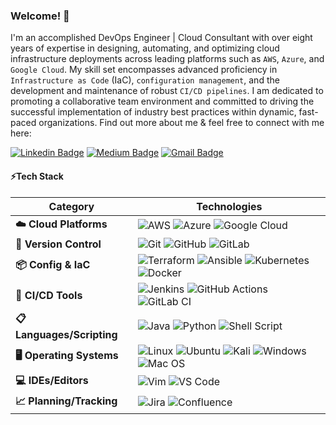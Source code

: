 <!-- LUIT GitHub Profile Template -->

<!-- Keep "Hi there" or replace it with a greeting of your own! -->

### Welcome! 👋

<!-- Introduce yourself and give a brief introduction about yourself here.  Also include what tech you're interested in and what you are currently learning -->
I'm an accomplished DevOps Engineer | Cloud Consultant with over eight years of expertise in designing, automating, and optimizing cloud infrastructure deployments across leading platforms such as `AWS`, `Azure`, and `Google Cloud`. My skill set encompasses advanced proficiency in `Infrastructure as Code` (IaC), `configuration management`, and the development and maintenance of robust `CI/CD pipelines`. 
I am dedicated to promoting a collaborative team environment and committed to driving the successful implementation of industry best practices within dynamic, fast-paced organizations. Find out more about me & feel free to connect with me here:

<!-- Replace the fields below with the information requested. Remember to remove the encapsulating <> characters. For spaces in names, use %20 (e.g. lenon%20nformbui) -->

[![Linkedin Badge](https://img.shields.io/badge/-lenonnformbui-blue?style=flat-square&logo=Linkedin&logoColor=white&link=https://www.linkedin.com/in/lenonnformbui/)](https://www.linkedin.com/in/lenonnformbui/) [![Medium Badge](https://img.shields.io/badge/lenonnformbui-12100E?style=flat-square&logo=medium&logoColor=white&link=https:https://medium.com/@lenonnformbui)](https://medium.com/@lenonnformbui) [![Gmail Badge](https://img.shields.io/badge/-lenonnformbui@gmail.com-c14438?style=flat-square&logo=Gmail&logoColor=white&link=mailto:lenonnformbui@gmail.com)](mailto:lenonnformbui@gmail.com)

#### ⚡Tech Stack

| Category               | Technologies                                                                                                         |
|------------------------|-----------------------------------------------------------------------------------------------------------------------|
| **☁️ Cloud Platforms** | ![AWS](https://img.shields.io/badge/Amazon%20AWS-%23232F3E?style=for-the-badge&logo=amazon-aws&logoColor=white) ![Azure](https://img.shields.io/badge/Azure-%230072C6?style=for-the-badge&logo=microsoft-azure&logoColor=white) ![Google Cloud](https://img.shields.io/badge/Google%20Cloud-%234285F4?style=for-the-badge&logo=google-cloud&logoColor=white) |
| **🔧 Version Control** | ![Git](https://img.shields.io/badge/Git-%23F05032?style=for-the-badge&logo=git&logoColor=white) ![GitHub](https://img.shields.io/badge/GitHub-%23181717?style=for-the-badge&logo=github&logoColor=white) ![GitLab](https://img.shields.io/badge/GitLab-%23181717?style=for-the-badge&logo=gitlab&logoColor=white) |
| **📦 Config & IaC**    | ![Terraform](https://img.shields.io/badge/Terraform-%235835CC?style=for-the-badge&logo=terraform&logoColor=white) ![Ansible](https://img.shields.io/badge/Ansible-%231A1918?style=for-the-badge&logo=ansible&logoColor=white) ![Kubernetes](https://img.shields.io/badge/Kubernetes-%23326ce5?style=for-the-badge&logo=kubernetes&logoColor=white) ![Docker](https://img.shields.io/badge/Docker-%230db7ed?style=for-the-badge&logo=docker&logoColor=white) |
| **🔄 CI/CD Tools**     | ![Jenkins](https://img.shields.io/badge/Jenkins-%232C5263?style=for-the-badge&logo=jenkins&logoColor=white) ![GitHub Actions](https://img.shields.io/badge/GitHub%20Actions-%232671E5?style=for-the-badge&logo=github-actions&logoColor=white) ![GitLab CI](https://img.shields.io/badge/GitLab%20CI-%23181717?style=for-the-badge&logo=gitlab&logoColor=white) |
| **📋 Languages/Scripting** | ![Java](https://img.shields.io/badge/Java-%23ED8B00?style=for-the-badge&logo=java&logoColor=white) ![Python](https://img.shields.io/badge/Python-%233670A0?style=for-the-badge&logo=python&logoColor=ffdd54) ![Shell Script](https://img.shields.io/badge/Shell%20Script-%23121011?style=for-the-badge&logo=gnu-bash&logoColor=white) |
| **🖥️ Operating Systems** | ![Linux](https://img.shields.io/badge/Linux-%23FCC624?style=for-the-badge&logo=linux&logoColor=black) ![Ubuntu](https://img.shields.io/badge/Ubuntu-%23E95420?style=for-the-badge&logo=ubuntu&logoColor=white) ![Kali](https://img.shields.io/badge/Kali-%23268BEE?style=for-the-badge&logo=kalilinux&logoColor=white) ![Windows](https://img.shields.io/badge/Windows-%230078D6?style=for-the-badge&logo=windows&logoColor=white) ![Mac OS](https://img.shields.io/badge/Mac%20OS-%23000000?style=for-the-badge&logo=macos&logoColor=F0F0F0) |
| **💻 IDEs/Editors**    | ![Vim](https://img.shields.io/badge/Vim-%2311AB00?style=for-the-badge&logo=vim&logoColor=white) ![VS Code](https://img.shields.io/badge/VS%20Code-0078D7?style=for-the-badge&logo=visual-studio-code&logoColor=white) |
| **📈 Planning/Tracking** | ![Jira](https://img.shields.io/badge/Jira-%230A0FFF?style=for-the-badge&logo=jira&logoColor=white) ![Confluence](https://img.shields.io/badge/Confluence-%23172BF4?style=for-the-badge&logo=confluence&logoColor=white) |

